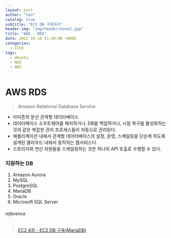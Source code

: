 ```yaml
---
layout: post
author: "Yan"
catalog: true
subtitle: "EC2 DB 구축하기"
header-img: "img/header/none3.jpg"
title: "AWS - RDS"
date: 2022-10-10 11:40:08 +0000
categories:
  - CICD
tags:
  - Ubuntu
  - RDS
  - AWS
---
```


# AWS RDS

> Amazon Relational Database Service  

- 아마존의 분산 관계형 데이터베이스
- 데이터베이스 소프트웨어를 패치하거나, DB를 백업하거나, 시점 복구를 활성화하는 것과 같은 복잡한 관리 프로세스들이 자동으로 관리된다.
- 애플리케이션 내에서 관계형 데이터베이스의 설정, 운영, 스케일링을 단순케 하도록 설계된 클라우드 내에서 동작하는 웹서비스다.
- 스토리지와 연산 자원들을 스케일링하는 것은 하나의 API 호출로 수행할 수 있다.

### 지원하는 DB

1. Amazon Aurora
2. MySQL
3. PostgreSQL
4. MariaDB
5. Oracle
6. Microsoft SQL Server


###### reference

> [EC2 4장 - EC2 DB 구축(MariaDB)](https://velog.io/@ckstn0777/AWS-EC2-DB-%EA%B5%AC%EC%B6%95MariaDB)     